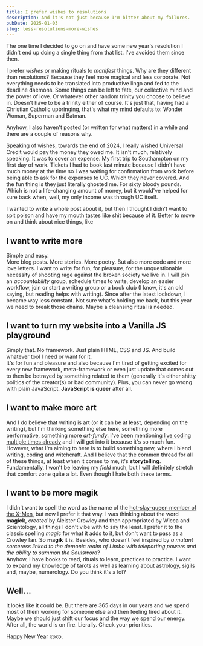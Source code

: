 ```yaml
---
title: I prefer wishes to resolutions
description: And it's not just because I'm bitter about my failures.
pubDate: 2025-01-03
slug: less-resolutions-more-wishes
---
```


The one time I decided to go on and have some new year's resolution I didn't end up doing a single thing from that list. I've avoided them since then.

I prefer _wishes_ or making rituals to _manifest_ things. Why are they different than resolutions? Because they feel more magical and less corporate. Not everything needs to be translated into productive lingo and fed to the deadline daemons. Some things can be left to fate, our collective mind and the power of love. Or whatever other random trinity you choose to believe in. Doesn't have to be a trinity either of course. It's just that, having had a Christian Catholic upbringing, that's what my mind defaults to: Wonder Woman, Superman and Batman.

Anyhow, I also haven't posted (or written for what matters) in a while and there are a couple of reasons why.

Speaking of wishes, towards the end of 2024, I really wished Universal Credit would pay the money they owed me. It isn't much, relatively speaking. It was to cover an expense. My first trip to Southampton on my first day of work. Tickets I had to book last minute because I didn't have much money at the time so I was waiting for confirmation from work before being able to ask for the expenses to UC. Which they never covered. And the fun thing is they just literally ghosted me. For sixty bloody pounds. Which is not a life-changing amount of money, but it would've helped for sure back when, well, my only income was through UC itself.

I wanted to write a whole post about it, but then I thought I didn't want to spit poison and have my mouth tastes like shit because of it. Better to move on and think about nice things, like

## I want to write more

Simple and easy.  
More blog posts. More stories. More poetry. But also more code and more love letters. I want to write for fun, for pleasure, for the unquestionable necessity of shooting rage against the broken society we live in. I will join an _accountability_ group, schedule times to write, develop an easier workflow, join or start a writing group or a book club (I know, it's an old saying, but reading helps with writing). Since after the latest lockdown, I became way less constant. Not sure what's holding me back, but this year we need to break those chains. Maybe a cleansing ritual is needed.

## I want to turn my website into a Vanilla JS playground

Simply that. No framework. Just plain HTML, CSS and JS. And build whatever tool I need or want for it.  
It's for fun and pleasure and also because I'm tired of getting excited for every new framework, meta-framework or even just update that comes out to then be betrayed by something related to them (generally it's either shitty politics of the creator(s) or bad community). Plus, you can never go wrong with plain JavaScript. **JavaScript is queer** after all.

## I want to make more art

And I do believe that writing is art (or it can be at least, depending on the writing), but I'm thinking something else here, something more performative, something more _art-fundy_. I've been mentioning [live coding](https://www.mickeymarse.dev/blog/peckham-digital/) [multiple times already](https://www.mickeymarse.dev/blog/peckham-digital-again/) and I will get into it because it's so much fun. However, what I'm aiming to here is to build something new, where I blend writing, coding and witchcraft. And I believe that the common thread for all of these things, at least when it comes to me, it's **storytelling**. Fundamentally, I won't be leaving my _field_ much, but I will definitely stretch that comfort zone quite a lot. Even though I hate both these terms.

## I want to be more magik

I didn't want to spell the word as the name of the [hot-slay-queen member of the X-Men](<https://marvel.fandom.com/wiki/Illyana_Rasputina_(Earth-616)>), but now I prefer it that way. I was thinking about the word **magick**, _created_ by Aleister Crowley and then appropriated by Wicca and Scientology, all things I don't vibe with to say the least. I prefer it to the classic spelling _magic_ for what it adds to it, but don't want to pass as a Crowley fan. So **magik** it is. Besides, who doesn't feel inspired by _a mutant sorceress linked to the demonic realm of Limbo with teleporting powers and the ability to summon the Soulsword_?  
Anyhow, I have books to read, rituals to learn, practices to practice. I want to expand my knowledge of tarots as well as learning about astrology, sigils and, maybe, numerology. Do you think it's a lot?

## Well...

It looks like it could be. But there are 365 days in our years and we spend most of them working for someone else and then feeling tired about it. Maybe we should just shift our focus and the way we spend our energy. After all, the world is on fire. Lierally. Check your priorities.

Happy New Year _xoxo_.

